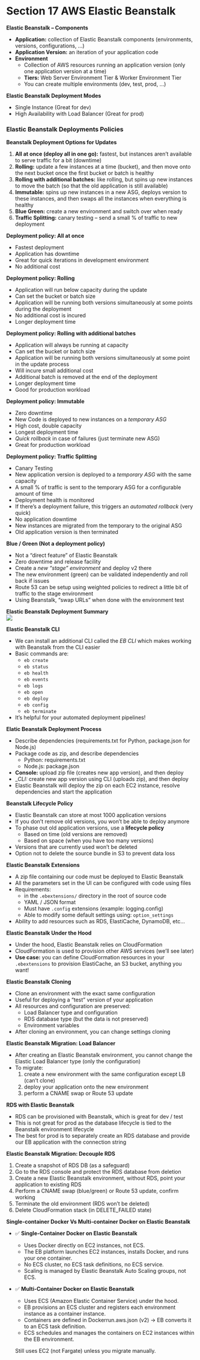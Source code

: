 # Section 17 AWS Elastic Beanstalk

__Elastic Beanstalk – Components__  
* __Application:__ collection of Elastic Beanstalk components (environments, versions, configurations, …)
* __Application Version:__ an iteration of your application code
* __Environment__
  - Collection of AWS resources running an application version (only one application
version at a time)
  - __Tiers:__ Web Server Environment Tier & Worker Environment Tier
  - You can create multiple environments (dev, test, prod, …)

__Elastic Beanstalk Deployment Modes__  
* Single Instance (Great for dev)
* High Availability with Load Balancer (Great for prod)

### Elastic Beanstalk Deployments Policies
__Beanstalk Deployment Options for Updates__   
1. __All at once (deploy all in one go):__ fastest, but instances aren’t available to serve traffic for a bit (downtime)
2. __Rolling:__ update a few instances at a time (bucket), and then move onto the next bucket once the first bucket or batch is healthy
3. __Rolling with additional batches:__ like rolling, but spins up new instances to move the batch (so that the old application is still available)
4. __Immutable:__ spins up new instances in a new ASG, deploys version to these instances, and then swaps all the instances when everything is healthy
5. __Blue Green:__ create a new environment and switch over when ready
6. __Traffic Splitting:__ canary testing – send a small % of traffic to new deployment

__Deployment policy: All at once__  
* Fastest deployment
* Application has downtime
* Great for quick iterations in development environment
* No additional cost

__Deployment policy: Rolling__  
* Application will run below capacity during the update
* Can set the bucket or batch size
* Application will be running both versions simultaneously at some points during the deployment
* No additional cost is incured
* Longer deployment time

__Deployment policy: Rolling with additional batches__  
* Application will always be running at capacity
* Can set the bucket or batch size
* Application will be running both versions simultaneously at some point in the update process
* Will incure small additional cost
* Additional batch is removed at the end of the deployment
* Longer deployment time
* Good for production workload

__Deployment policy: Immutable__  
* Zero downtime
* New Code is deployed to new instances on a _temporary ASG_
* High cost, double capacity
* Longest deployment time
* _Quick rollback_ in case of failures (just terminate new ASG)
* Great for production workload

__Deployment policy: Traffic Splitting__  
* Canary Testing
* New application version is deployed to a _temporary ASG_ with the same capacity
* A small % of traffic is sent to the temporary ASG for a configurable amount of time
* Deployment health is monitored
* If there’s a deployment failure, this triggers an _automated rollback_ (very quick)
* No application downtime
* New instances are migrated from the temporary to the original ASG
* Old application version is then terminated

__Blue / Green (Not a deployment policy)__  
* Not a “direct feature” of Elastic Beanstalk
* Zero downtime and release facility
* Create a _new “stage” environment_ and deploy v2 there
* The new environment (green) can be validated independently and roll back if issues
* Route 53 can be setup using weighted policies to redirect a little bit of traffic to the stage environment
* Using Beanstalk, “swap URLs” when done with the environment test

__Elastic Beanstalk Deployment Summary__  
![](slides/beanstalk-deployment-methods.png)

__Elastic Beanstalk CLI__  
* We can install an additional CLI called the _EB CLI_ which makes working with Beanstalk from the CLI easier
* Basic commands are:
  - `eb create`
  - `eb status`
  - `eb health`
  - `eb events`
  - `eb logs`
  - `eb open`
  - `eb deploy`
  - `eb config`
  - `eb terminate`
* It’s helpful for your automated deployment pipelines!

__Elatic Beanstalk Deployment Process__  
* Describe dependencies (requirements.txt for Python, package.json for Node.js)
* Package code as zip, and describe dependencies
  - Python: requirements.txt
  - Node.js: package.json
* __Console:__ upload zip file (creates new app version), and then deploy
* __CLI:_ create new app version using CLI (uploads zip), and then deploy
* Elastic Beanstalk will deploy the zip on each EC2 instance, resolve dependencies and start the application

__Beanstalk Lifecycle Policy__  
* Elastic Beanstalk can store at most 1000 application versions
* If you don’t remove old versions, you won’t be able to deploy anymore
* To phase out old application versions, use a __lifecycle policy__
  - Based on time (old versions are removed)
  - Based on space (when you have too many versions)
* Versions that are currently used won’t be deleted
* Option not to delete the source bundle in S3 to prevent data loss

__Elastic Beanstalk Extensions__  
* A zip file containing our code must be deployed to Elastic Beanstalk
* All the parameters set in the UI can be configured with code using files
* Requirements:
  - in the `.ebextensions/` directory in the root of source code
  - YAML / JSON format
  - Must have `.config` extensions (example: logging.config)
  - Able to modify some default settings using: `option_settings`
* Ability to add resources such as RDS, ElastiCache, DynamoDB, etc…

__Elastic Beanstalk Under the Hood__  
* Under the hood, Elastic Beanstalk relies on CloudFormation
* CloudFormation is used to provision other AWS services (we’ll see later)
* __Use case:__ you can define CloudFormation resources in your
`.ebextensions` to provision ElastiCache, an S3 bucket, anything you want!

__Elastic Beanstalk Cloning__  
* Clone an environment with the exact same configuration
* Useful for deploying a “test” version of your application
* All resources and configuration are preserved:
  - Load Balancer type and configuration
  - RDS database type (but the data is not preserved)
  - Environment variables
* After cloning an environment, you can change settings cloning

__Elastic Beanstalk Migration: Load Balancer__  
* After creating an Elastic Beanstalk environment, you cannot change the Elastic Load Balancer type (only the configuration)
* To migrate:
  1. create a new environment with the same configuration except LB (can’t clone)
  2. deploy your application onto the new environment
  3. perform a CNAME swap or Route 53 update

__RDS with Elastic Beanstalk__  
* RDS can be provisioned with Beanstalk, which is great for dev / test
* This is not great for prod as the database lifecycle is tied to the Beanstalk environment lifecycle
* The best for prod is to separately create an RDS database and provide our EB application with the connection string

__Elastic Beanstalk Migration: Decouple RDS__  
1. Create a snapshot of RDS DB (as a safeguard)
2. Go to the RDS console and protect the RDS database from deletion
3. Create a new Elastic Beanstalk environment, without RDS, point your application to existing RDS
4. Perform a CNAME swap (blue/green) or Route 53 update, confirm working
5. Terminate the old environment (RDS won’t be deleted)
6. Delete CloudFormation stack (in DELETE_FAILED state)

__Single-container Docker Vs Multi-container Docker on Elastic Beanstalk__  
* ✅ __Single-Container Docker on Elastic Beanstalk__
  - Uses Docker directly on EC2 instances, not ECS.
  - The EB platform launches EC2 instances, installs Docker, and runs your one container.
  - No ECS cluster, no ECS task definitions, no ECS service.
  - Scaling is managed by Elastic Beanstalk Auto Scaling groups, not ECS.

* ✅ __Multi-Container Docker on Elastic Beanstalk__
  - Uses ECS (Amazon Elastic Container Service) under the hood.
  - EB provisions an ECS cluster and registers each environment instance as a container instance.
  - Containers are defined in Dockerrun.aws.json (v2) → EB converts it to an ECS task definition.
  - ECS schedules and manages the containers on EC2 instances within the EB environment.

  Still uses EC2 (not Fargate) unless you migrate manually.
